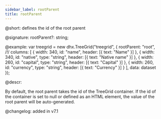 ```yaml
---
sidebar_label: rootParent
title: rootParent
---   
```


@short: defines the id of the root parent


@signature: rootParent?: string;

@example: 
var treegrid = new dhx.TreeGrid("treegrid", {
    rootParent: "root", /*!*/
	columns: [
		{ width: 340, id: "name", header: [{ text: "Name" }] },
		{ width: 340, id: "native", type: "string", header: [{ text: "Native name" }] },
		{ width: 260, id: "capital", type: "string", header: [{ text: "Capital" }] },
		{ width: 260, id: "currency", type: "string", header: [{ text: "Currency" }] }
	],
	data: dataset
});



@descr:

By default, the root parent takes the id of the TreeGrid container. 
If the id of the container is set to null or defined as an HTML element, the value of the root parent will be auto-generated. 



@changelog: added in v7.1
